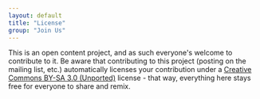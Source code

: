 ```yaml
---
layout: default
title: "License"
group: "Join Us"
---
```


<p>This is an open content project, and as such everyone's welcome to contribute to it. Be aware that contributing to this project (posting on the mailing list, etc.) automatically licenses your contribution under a <a href="http://creativecommons.org/licenses/by-sa/3.0/">Creative Commons BY-SA 3.0 (Unported)</a> license - that way, everything here stays free for everyone to share and remix.</p>
